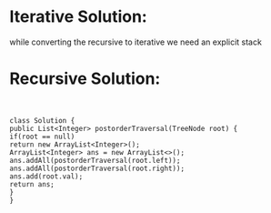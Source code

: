 # Iterative Solution:
while converting the recursive to iterative we need an explicit stack
​
# Recursive Solution:
​
```
class Solution {
public List<Integer> postorderTraversal(TreeNode root) {
if(root == null)
return new ArrayList<Integer>();
ArrayList<Integer> ans = new ArrayList<>();
ans.addAll(postorderTraversal(root.left));
ans.addAll(postorderTraversal(root.right));
ans.add(root.val);
return ans;
}
}
```